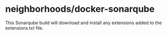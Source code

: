 # neighborhoods/docker-sonarqube

This Sonarqube build will download and install any extensions added to the extensions.txt file. 